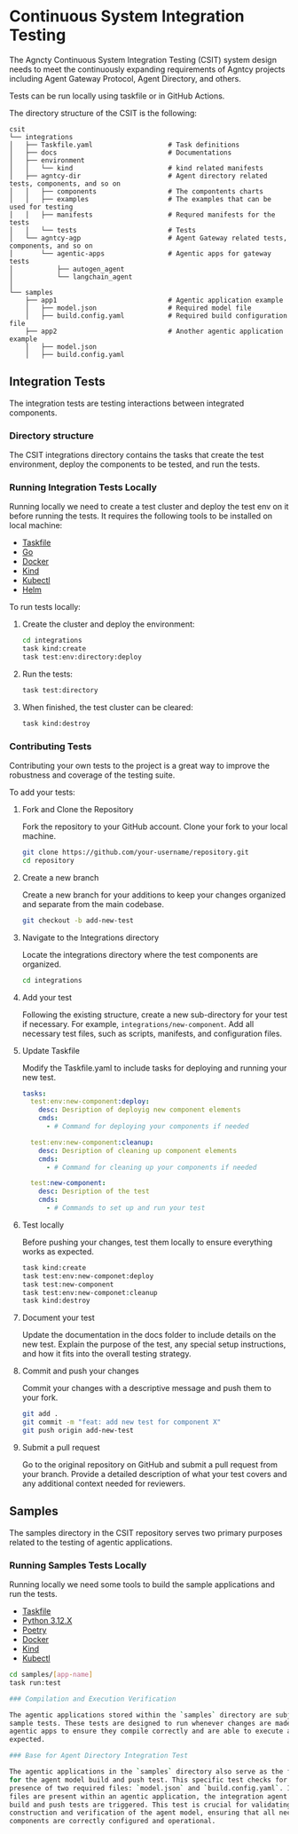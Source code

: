 # Continuous System Integration Testing

The Agncty Continuous System Integration Testing (CSIT) system design needs to
meet the continuously expanding requirements of Agntcy projects including Agent
Gateway Protocol, Agent Directory, and others.

Tests can be run locally using taskfile or in GitHub Actions.

The directory structure of the CSIT is the following:

```
csit
└── integrations
│   ├── Taskfile.yaml                   # Task definitions
│   ├── docs                            # Documentations
│   ├── environment
│   │   └── kind                        # kind related manifests
│   ├── agntcy-dir                      # Agent directory related tests, components, and so on
│   │   ├── components                  # The compontents charts
│   │   ├── examples                    # The examples that can be used for testing
│   │   ├── manifests                   # Requred manifests for the tests
│   │   └── tests                       # Tests
│   └── agntcy-agp                      # Agent Gateway related tests, components, and so on
│       └── agentic-apps                # Agentic apps for gateway tests
│           ├── autogen_agent
│           └── langchain_agent
│
└── samples
    ├── app1                            # Agentic application example
    │   ├── model.json                  # Required model file
    │   ├── build.config.yaml           # Required build configuration file
    ├── app2                            # Another agentic application example
    │   ├── model.json
    │   ├── build.config.yaml
```

## Integration Tests

The integration tests are testing interactions between integrated components.

### Directory structure

The CSIT integrations directory contains the tasks that create the test
environment, deploy the components to be tested, and run the tests.

### Running Integration Tests Locally

Running locally we need to create a test cluster and deploy the test env on
it before running the tests.
It requires the following tools to be installed on local machine:
  - [Taskfile](https://taskfile.dev/installation/)
  - [Go](https://go.dev/doc/install)
  - [Docker](https://docs.docker.com/get-started/get-docker/)
  - [Kind](https://kind.sigs.k8s.io/docs/user/quick-start#installation)
  - [Kubectl](https://kubernetes.io/docs/tasks/tools/#kubectl)
  - [Helm](https://helm.sh/docs/intro/install/)

To run tests locally:

1. Create the cluster and deploy the environment:

    ```bash
    cd integrations
    task kind:create
    task test:env:directory:deploy
    ```

1. Run the tests:

    ```bash
    task test:directory
    ```

1. When finished, the test cluster can be cleared:

    ```bash
    task kind:destroy
    ```

### Contributing Tests

Contributing your own tests to the project is a great way to improve the
robustness and coverage of the testing suite.

To add your tests:

1. Fork and Clone the Repository

    Fork the repository to your GitHub account. Clone your fork to your local machine.

    ```bash
    git clone https://github.com/your-username/repository.git
    cd repository
    ```

1. Create a new branch

    Create a new branch for your additions to keep your changes organized and separate from the main codebase.

    ```bash
    git checkout -b add-new-test
    ```

1. Navigate to the Integrations directory

    Locate the integrations directory where the test components are organized.

    ```bash
    cd integrations
    ```

1. Add your test

    Following the existing structure, create a new sub-directory for your test
    if necessary. For example, `integrations/new-component`. Add all necessary
    test files, such as scripts, manifests, and configuration files.

1. Update Taskfile

    Modify the Taskfile.yaml to include tasks for deploying and running your new
    test.

    ```yaml
    tasks:
      test:env:new-component:deploy:
        desc: Desription of deployig new component elements
        cmds:
          - # Command for deploying your components if needed

      test:env:new-component:cleanup:
        desc: Desription of cleaning up component elements
        cmds:
          - # Command for cleaning up your components if needed

      test:new-component:
        desc: Desription of the test
        cmds:
          - # Commands to set up and run your test
    ```

1. Test locally

    Before pushing your changes, test them locally to ensure everything works as
    expected.

    ```bash
    task kind:create
    task test:env:new-componet:deploy
    task test:new-component
    task test:env:new-componet:cleanup
    task kind:destroy
    ```

1. Document your test

    Update the documentation in the docs folder to include details on the new
    test. Explain the purpose of the test, any special setup instructions, and
    how it fits into the overall testing strategy.

1. Commit and push your changes

    Commit your changes with a descriptive message and push them to your fork.

    ```bash
    git add .
    git commit -m "feat: add new test for component X"
    git push origin add-new-test
    ```

1. Submit a pull request

    Go to the original repository on GitHub and submit a pull request from your
    branch. Provide a detailed description of what your test covers and any
    additional context needed for reviewers.

## Samples

The samples directory in the CSIT repository serves two primary purposes related
to the testing of agentic applications.

### Running Samples Tests Locally

Running locally we need some tools to build the sample applications and run the tests.
  - [Taskfile](https://taskfile.dev/installation/)
  - [Python 3.12.X](https://www.python.org/downloads/)
  - [Poetry](https://python-poetry.org/docs/#installation)
  - [Docker](https://docs.docker.com/get-started/get-docker/)
  - [Kind](https://kind.sigs.k8s.io/docs/user/quick-start#installation)
  - [Kubectl](https://kubernetes.io/docs/tasks/tools/#kubectl)

```bash
cd samples/[app-name]
task run:test

### Compilation and Execution Verification

The agentic applications stored within the `samples` directory are subjected to
sample tests. These tests are designed to run whenever changes are made to the
agentic apps to ensure they compile correctly and are able to execute as
expected.

### Base for Agent Directory Integration Test

The agentic applications in the `samples` directory also serve as the foundation
for the agent model build and push test. This specific test checks for the
presence of two required files: `model.json` and `build.config.yaml`. If these
files are present within an agentic application, the integration agent model
build and push tests are triggered. This test is crucial for validating the
construction and verification of the agent model, ensuring that all necessary
components are correctly configured and operational.
